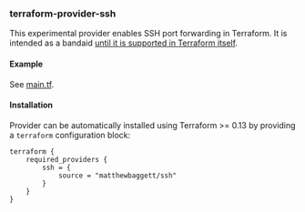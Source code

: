 ### terraform-provider-ssh

This experimental provider enables SSH port forwarding in Terraform. It is intended as a
bandaid [until it is supported in Terraform itself](https://github.com/hashicorp/terraform/issues/8367).

#### Example

See [main.tf](example/main.tf).

#### Installation

Provider can be automatically installed using Terraform >= 0.13 by providing a `terraform` configuration block:

```
terraform {
    required_providers {
        ssh = {
            source = "matthewbaggett/ssh"
        }
    }
}
```
